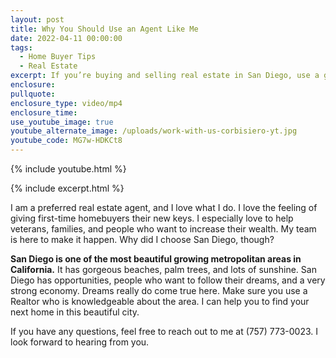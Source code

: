 ```yaml
---
layout: post
title: Why You Should Use an Agent Like Me
date: 2022-04-11 00:00:00
tags:
  - Home Buyer Tips
  - Real Estate
excerpt: If you’re buying and selling real estate in San Diego, use a good agent.
enclosure:
pullquote:
enclosure_type: video/mp4
enclosure_time:
use_youtube_image: true
youtube_alternate_image: /uploads/work-with-us-corbisiero-yt.jpg
youtube_code: MG7w-HDKCt8
---
```

{% include youtube.html %}

{% include excerpt.html %}

I am a preferred real estate agent, and I love what I do. I love the feeling of giving first-time homebuyers their new keys. I especially love to help veterans, families, and people who want to increase their wealth. My team is here to make it happen. Why did I choose San Diego, though?

**San Diego is one of the most beautiful growing metropolitan areas in California.** It has gorgeous beaches, palm trees, and lots of sunshine. San Diego has opportunities, people who want to follow their dreams, and a very strong economy. Dreams really do come true here. Make sure you use a Realtor who is knowledgeable about the area. I can help you to find your next home in this beautiful city.

If you have any questions, feel free to reach out to me at (757) 773-0023. I look forward to hearing from you.
